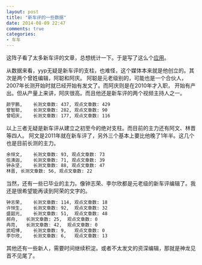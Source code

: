 ```yaml
---
layout: post
title: "新车评的一些数据"
date: 2014-08-09 22:47
comments: true
categories:
- 车车
---
```


这阵子看了太多新车评的文章，总想统计一下。于是写了这么个[应用](https://github.com/swachian/xincheping)。

从数据来看，yyp无疑是新车评的支柱，也难怪，这个媒体本来就是他创立的。其次是两个曾姓编辑，阿聪和阿庆。
阿聪是元老级别的，可能也是一个合伙人，2007年长测开始时就已经开始有发文了。而阿庆则是在2010年才入职，
开始有产出。但从产量上来讲，阿庆很高。而且他还是新车评的两个视频主持人之一。

```sh
颜宇鹏,	长测文章数: 437, 观点文章数: 429  
曾智聪,	长测文章数: 282, 观点文章数: 90  
曾昭庆,	长测文章数: 177, 观点文章数: 116  
```

以上三者无疑是新车评从建立之初至今的绝对支柱。而目前的主力还有阿文、林晋等四人。
阿文是2011年就在新车评了，另外三个基本上要比他晚了1年半。这几个也是目前长测的主力。

```sh
余恒文,	长测文章数: 93, 观点文章数: 73  
伍澳迦,	长测文章数: 71, 观点文章数: 39
钟永坚,	长测文章数: 88, 观点文章数: 47
林晋,	长测文章数: 56, 观点文章数: 22
```

当然，还有一些已毕业的主力。像钟志荣、李尔欣都是元老级的新车评编辑了。我还是很希望能再读到阿荣的文字的。

```sh
钟志荣,	长测文章数: 114, 观点文章数: 18
许恒生,	长测文章数: 92,	观点文章数: 32
盛韶光,	长测文章数: 51,  观点文章数: 48
郝舟,	  长测文章数: 25,  观点文章数: 0
冉亮,	  长测文章数: 42,  观点文章数: 0
武昭博,	长测文章数: 9,   观点文章数: 0
李尔欣,	长测文章数: 6,   观点文章数: 13

```

其他还有一些新人，需要时间继续积淀。或者不太发文的资深编辑，那就是神龙见首不见尾了。
